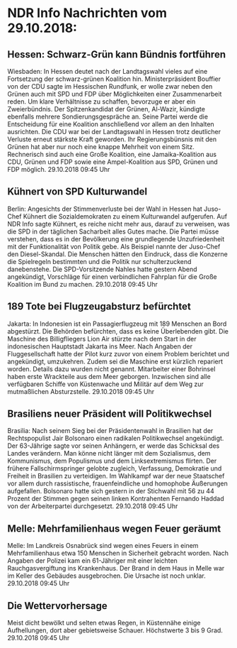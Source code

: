 # NDR Info Nachrichten vom 29.10.2018:


## Hessen: Schwarz-Grün kann Bündnis fortführen
Wiesbaden: In Hessen deutet nach der Landtagswahl vieles auf eine Fortsetzung der schwarz-grünen Koalition hin. Ministerpräsident Bouffier von der CDU sagte im Hessischen Rundfunk, er wolle zwar neben den Grünen auch mit SPD und FDP über Möglichkeiten einer Zusammenarbeit reden. Um klare Verhältnisse zu schaffen, bevorzuge er aber ein Zweierbündnis. Der Spitzenkandidat der Grünen, Al-Wazir, kündigte ebenfalls mehrere Sondierungsgespräche an. Seine Partei werde die Entscheidung für eine Koalition anschließend vor allem an den Inhalten ausrichten. Die CDU war bei der Landtagswahl in Hessen trotz deutlicher Verluste erneut stärkste Kraft geworden. Ihr Regierungsbünsnis mit den Grünen hat aber nur noch eine knappe Mehrheit von einem Sitz. Rechnerisch sind auch eine Große Koalition, eine Jamaika-Koalition aus CDU, Grünen und FDP sowie eine Ampel-Koalition aus SPD, Grünen und FDP möglich. 29.10.2018 09:45 Uhr 

## Kühnert von SPD Kulturwandel
Berlin: Angesichts der Stimmenverluste bei der Wahl in Hessen hat Juso-Chef Kühnert die Sozialdemokraten zu einem Kulturwandel aufgerufen. Auf NDR Info sagte Kühnert, es reiche nicht mehr aus, darauf zu verweisen, was die SPD in der täglichen Sacharbeit alles Gutes mache. Die Partei müsse verstehen, dass es in der Bevölkerung eine grundlegende Unzufriedenheit mit der Funktionalität von Politik gebe. Als Beispiel nannte der Juso-Chef den Diesel-Skandal. Die Menschen hätten den Eindruck, dass die Konzerne die Spielregeln bestimmten und die Politik nur schulterzuckend danebenstehe. Die SPD-Vorsitzende Nahles hatte gestern Abend angekündigt, Vorschläge für einen verbindlichen Fahrplan für die Große Koalition im Bund zu machen. 29.10.2018 09:45 Uhr 

## 189 Tote bei Flugzeugabsturz befürchtet
Jakarta: In Indonesien ist ein Passagierflugzeug mit 189 Menschen an Bord abgestürzt. Die Behörden befürchten, dass es keine Überlebenden gibt. Die Maschine des Billigfliegers Lion Air stürzte nach dem Start in der indonesischen Hauptstadt Jakarta ins Meer. Nach Angaben der Fluggesellschaft hatte der Pilot kurz zuvor von einem Problem berichtet und angekündigt, umzukehren. Zudem sei die Maschine erst kürzlich repariert worden. Details dazu wurden nicht genannt. Mitarbeiter einer Bohrinsel haben erste Wrackteile aus dem Meer geborgen. Inzwischen sind alle verfügbaren Schiffe von Küstenwache und Militär auf dem Weg zur mutmaßlichen Absturzstelle. 29.10.2018 09:45 Uhr 

## Brasiliens neuer Präsident will Politikwechsel
Brasilia: Nach seinem Sieg bei der Präsidentenwahl in Brasilien hat der Rechtspopulist Jair Bolsonaro einen radikalen Politikwechsel angekündigt. Der 63-Jährige sagte vor seinen Anhängern, er werde das Schicksal des Landes verändern. Man könne nicht länger mit dem Sozialismus, dem Kommunismus, dem Populismus und dem Linksextremismus flirten. Der frühere Fallschirmspringer gelobte zugleich, Verfassung, Demokratie und Freiheit in Brasilien zu verteidigen. Im Wahlkampf war der neue Staatschef vor allem durch rassistische, frauenfeindliche und homophobe Äußerungen aufgefallen. Bolsonaro hatte sich gestern in der Stichwahl mit 56 zu 44 Prozent der Stimmen gegen seinen linken Kontrahenten Fernando Haddad von der Arbeiterpartei durchgesetzt. 29.10.2018 09:45 Uhr 

## Melle: Mehrfamilienhaus wegen Feuer geräumt
Melle:	Im Landkreis Osnabrück sind wegen eines Feuers in einem Mehrfamilienhaus etwa 150 Menschen in Sicherheit gebracht worden. Nach Angaben der Polizei kam ein 61-Jähriger mit einer leichten Rauchgasvergiftung ins Krankenhaus. Der Brand in dem Haus in Melle war im Keller des Gebäudes ausgebrochen. Die Ursache ist noch unklar. 29.10.2018 09:45 Uhr 

## Die Wettervorhersage
Meist dicht bewölkt und selten etwas Regen, in Küstennähe einige Aufhellungen, dort aber gebietsweise Schauer. Höchstwerte 3 bis 9 Grad. 29.10.2018 09:45 Uhr 
